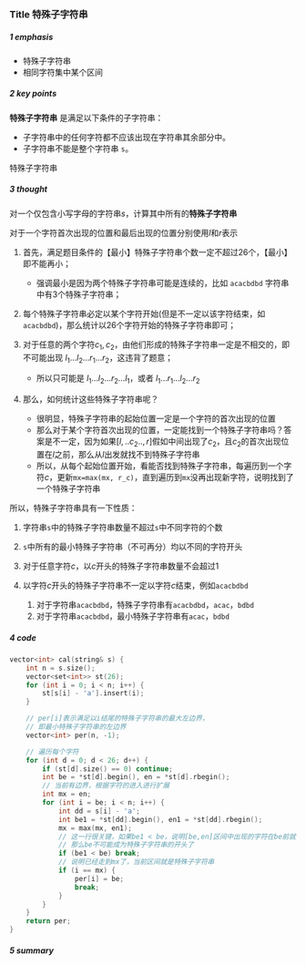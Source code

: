 ### Title 特殊子字符串

##### 1 emphasis

- 特殊子字符串
- 相同字符集中某个区间



##### 2 key points

 **特殊子字符串** 是满足以下条件的子字符串：

- 子字符串中的任何字符都不应该出现在字符串其余部分中。
- 子字符串不能是整个字符串 `s`。

特殊子字符串



##### 3 thought

对一个仅包含小写字母的字符串$s$，计算其中所有的**特殊子字符串**



对于一个字符首次出现的位置和最后出现的位置分别使用$l$和$r$表示

1. 首先，满足题目条件的【最小】特殊子字符串个数一定不超过$26$个，【最小】即不能再小；
    - 强调最小是因为两个特殊子字符串可能是连续的，比如 `acacbdbd` 字符串中有$3$个特殊子字符串；

2. 每个特殊子字符串必定以某个字符开始(但是不一定以该字符结束，如`acacbdbd`)，那么统计以$26$个字符开始的特殊子字符串即可；

3. 对于任意的两个字符$c_1,c_2$，由他们形成的特殊子字符串一定是不相交的，即不可能出现 $l_1 ... l_2 ... r_1 ... r_2$，这违背了题意；
    - 所以只可能是 $l_1 ... l_2 ... r_2 ... l_1$，或者 $l_1 ... r_1 ... l_2 ... r_2$

4. 那么，如何统计这些特殊子字符串呢？
    - 很明显，特殊子字符串的起始位置一定是一个字符的首次出现的位置
    - 那么对于某个字符首次出现的位置，一定能找到一个特殊子字符串吗？答案是不一定，因为如果$[l,..c_2..,r]$假如中间出现了$c_2$，且$c_2$的首次出现位置在$l$之前，那么从$l$出发就找不到特殊子字符串
    - 所以，从每个起始位置开始，看能否找到特殊子字符串，每遍历到一个字符$c$，更新`mx=max(mx, r_c)`，直到遍历到`mx`没再出现新字符，说明找到了一个特殊子字符串



所以，特殊子字符串具有一下性质：

1. 字符串`s`中的特殊子字符串数量不超过`s`中不同字符的个数

2. `s`中所有的最小特殊子字符串（不可再分）均以不同的字符开头

3. 对于任意字符$c$，以$c$开头的特殊子字符串数量不会超过$1$

4. 以字符$c$开头的特殊子字符串不一定以字符$c$结束，例如`acacbdbd`

    1. 对于字符串`acacbdbd`，特殊子字符串有`acacbdbd`，`acac`，`bdbd`
    2. 对于字符串`acacbdbd`，最小特殊子字符串有`acac`，`bdbd`

    

##### 4 code

```cpp
vector<int> cal(string& s) {
    int n = s.size();
    vector<set<int>> st(26);
    for (int i = 0; i < n; i++) {
        st[s[i] - 'a'].insert(i);
    }

    // per[i]表示满足以i结尾的特殊子字符串的最大左边界，
    // 即最小特殊子字符串的左边界
    vector<int> per(n, -1);

    // 遍历每个字符
    for (int d = 0; d < 26; d++) {
        if (st[d].size() == 0) continue;
        int be = *st[d].begin(), en = *st[d].rbegin();
        // 当前有边界，根据字符的进入进行扩展
        int mx = en;
        for (int i = be; i < n; i++) {
            int dd = s[i] - 'a';
            int be1 = *st[dd].begin(), en1 = *st[dd].rbegin();
            mx = max(mx, en1);
            // 这一行很关键，如果be1 < be，说明[be,en]区间中出现的字符在be前就出现过
            // 那么be不可能成为特殊子字符串的开头了
            if (be1 < be) break;
            // 说明已经走到mx了，当前区间就是特殊子字符串
            if (i == mx) {
                per[i] = be;
                break;
            }
        }
    }
    return per;
}
```



##### 5 summary

